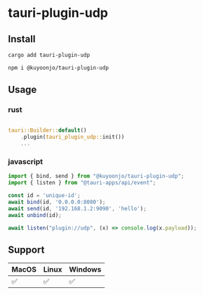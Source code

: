 # tauri-plugin-udp

## Install

```bash
cargo add tauri-plugin-udp
```
```bash
npm i @kuyoonjo/tauri-plugin-udp
```

## Usage

### rust
```rust

tauri::Builder::default()
    .plugin(tauri_plugin_udp::init())
    ...
```

### javascript
```javascript
import { bind, send } from "@kuyoonjo/tauri-plugin-udp";
import { listen } from "@tauri-apps/api/event";

const id = 'unique-id';
await bind(id, '0.0.0.0:8080');
await send(id, '192.168.1.2:9090', 'hello');
await unbind(id);

await listen("plugin://udp", (x) => console.log(x.payload));

```

## Support

| MacOS | Linux | Windows |
| ----- | ----- | ------- |
| ✅    | ✅    | ✅      |
